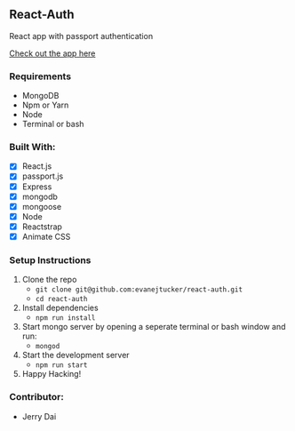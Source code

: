 ## React-Auth
React app with passport authentication

[Check out the app here](https://react-auth-simple.herokuapp.com/)

### Requirements
* MongoDB
* Npm or Yarn
* Node
* Terminal or bash

### Built With:
- [x]  React.js
- [x]  passport.js
- [x]  Express
- [x]  mongodb
- [x]  mongoose
- [x]  Node
- [x]  Reactstrap
- [x]  Animate CSS

### Setup Instructions
1. Clone the repo 
    * `git clone git@github.com:evanejtucker/react-auth.git`
    * `cd react-auth`
2. Install dependencies
    * `npm run install`
3. Start mongo server by opening a seperate terminal or bash window and run:
    * `mongod`
4. Start the development server
    * `npm run start`
5. Happy Hacking!

### Contributor:
* Jerry Dai

    
